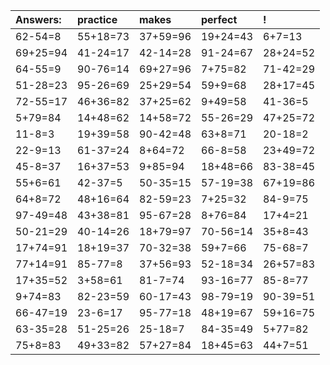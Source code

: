 | Answers: | practice | makes | perfect | ! |
| :--- | :--- | :--- | :--- | :--- |
| 62-54=8 | 55+18=73 | 37+59=96 | 19+24=43 | 6+7=13 | 
| 69+25=94 | 41-24=17 | 42-14=28 | 91-24=67 | 28+24=52 | 
| 64-55=9 | 90-76=14 | 69+27=96 | 7+75=82 | 71-42=29 | 
| 51-28=23 | 95-26=69 | 25+29=54 | 59+9=68 | 28+17=45 | 
| 72-55=17 | 46+36=82 | 37+25=62 | 9+49=58 | 41-36=5 | 
| 5+79=84 | 14+48=62 | 14+58=72 | 55-26=29 | 47+25=72 | 
| 11-8=3 | 19+39=58 | 90-42=48 | 63+8=71 | 20-18=2 | 
| 22-9=13 | 61-37=24 | 8+64=72 | 66-8=58 | 23+49=72 | 
| 45-8=37 | 16+37=53 | 9+85=94 | 18+48=66 | 83-38=45 | 
| 55+6=61 | 42-37=5 | 50-35=15 | 57-19=38 | 67+19=86 | 
| 64+8=72 | 48+16=64 | 82-59=23 | 7+25=32 | 84-9=75 | 
| 97-49=48 | 43+38=81 | 95-67=28 | 8+76=84 | 17+4=21 | 
| 50-21=29 | 40-14=26 | 18+79=97 | 70-56=14 | 35+8=43 | 
| 17+74=91 | 18+19=37 | 70-32=38 | 59+7=66 | 75-68=7 | 
| 77+14=91 | 85-77=8 | 37+56=93 | 52-18=34 | 26+57=83 | 
| 17+35=52 | 3+58=61 | 81-7=74 | 93-16=77 | 85-8=77 | 
| 9+74=83 | 82-23=59 | 60-17=43 | 98-79=19 | 90-39=51 | 
| 66-47=19 | 23-6=17 | 95-77=18 | 48+19=67 | 59+16=75 | 
| 63-35=28 | 51-25=26 | 25-18=7 | 84-35=49 | 5+77=82 | 
| 75+8=83 | 49+33=82 | 57+27=84 | 18+45=63 | 44+7=51 | 

